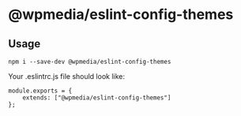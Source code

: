 # @wpmedia/eslint-config-themes

## Usage

`npm i --save-dev @wpmedia/eslint-config-themes`

Your .eslintrc.js file should look like:

```
module.exports = {
	extends: ["@wpmedia/eslint-config-themes"]
};
```
